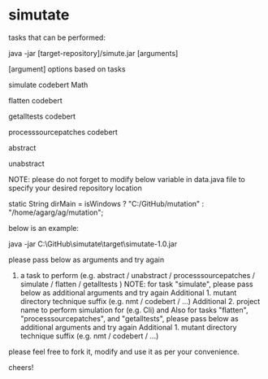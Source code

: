 # simutate

tasks that can be performed: 

java -jar [target-repository]/simute.jar [arguments]


[argument] options based on tasks

simulate codebert Math

flatten codebert

getalltests codebert

processsourcepatches codebert

abstract

unabstract


NOTE: please do not forget to modify below variable in data.java file to specify your desired repository location

static String dirMain = isWindows ? "C:/GitHub/mutation" : "/home/agarg/ag/mutation";

below is an example:

java -jar C:\GitHub\simutate\target\simutate-1.0.jar

please pass below as arguments and try again
1. a task to perform (e.g. abstract / unabstract / processsourcepatches / simulate / flatten / getalltests )
NOTE: for task "simulate", please pass below as additional arguments and try again
Additional 1. mutant directory technique suffix (e.g. nmt / codebert / ...)
Additional 2. project name to perform simulation for (e.g. Cli)
and
Also for tasks "flatten", "processsourcepatches", and "getalltests", please pass below as additional arguments and try again
Additional 1. mutant directory technique suffix (e.g. nmt / codebert / ...)


please feel free to fork it, modify and use it as per your convenience.

cheers!
